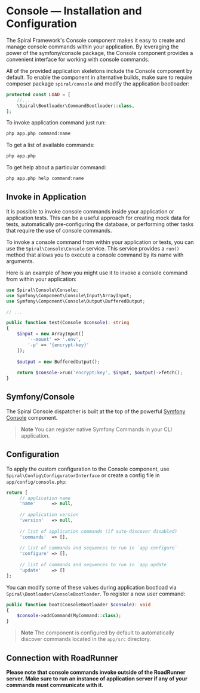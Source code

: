 # Console — Installation and Configuration

The Spiral Framework's Console component makes it easy to create and manage console commands within your application. By
leveraging the power of the symfony/console package, the Console component provides a convenient interface for working
with console commands.

All of the provided application skeletons include the Console component by default. To enable the component in
alternative builds, make sure to require composer package `spiral/console` and modify the application bootloader:

```php app/src/Application/Kernel.php
protected const LOAD = [
    //...
    \Spiral\Bootloader\CommandBootloader::class,
];
```

To invoke application command just run:

```bash
php app.php command:name
```

To get a list of available commands:

```bash
php app.php
```

To get help about a particular command:

```bash
php app.php help command:name
```

## Invoke in Application

It is possible to invoke console commands inside your application or application tests. This can be a useful approach
for creating mock data for tests, automatically pre-configuring the database, or performing other tasks that require the
use of console commands.

To invoke a console command from within your application or tests, you can use the `Spiral\Console\Console` service.
This service provides a `run()` method that allows you to execute a console command by its name with arguments.

Here is an example of how you might use it to invoke a console command from within your application:

```php
use Spiral\Console\Console;
use Symfony\Component\Console\Input\ArrayInput;
use Symfony\Component\Console\Output\BufferedOutput;

// ...

public function test(Console $console): string
{
    $input = new ArrayInput([
        '--mount' => '.env',
        '-p' => '{encrypt-key}'
    ]);
    
    $output = new BufferedOutput();
    
    return $console->run('encrypt:key', $input, $output)->fetch();
}
```

## Symfony/Console

The Spiral Console dispatcher is built at the top of the
powerful [Symfony Console](http://symfony.com/doc/current/components/console/introduction.html) component.

> **Note**
> You can register native Symfony Commands in your CLI application.

## Configuration

To apply the custom configuration to the Console component, use `Spiral\Config\ConfiguratorInterface` or create a config
file in `app/config/console.php`:

```php
return [
     // application name
     'name'      => null,
     
     // application version
     'version'   => null,
     
     // list of application commands (if auto-discover disabled)
     'commands'  => [],
     
     // list of commands and sequences to run in `app configure`
     'configure' => [],
     
     // list of commands and sequences to run in `app update`
     'update'    => []
];
```

You can modify some of these values during application bootload via `Spiral\Bootloader\ConsoleBootloader`. To register
a new user command:

```php
public function boot(ConsoleBootloader $console): void
{
    $console->addCommand(MyCommand::class);
}
```

> **Note**
> The component is configured by default to automatically discover commands located in the `app/src` directory.

## Connection with RoadRunner

**Please note that console commands invoke outside of the RoadRunner server. Make sure to run an instance of application
server if any of your commands must communicate with it.**
